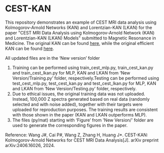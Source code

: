 # CEST-KAN
This repository demonstrates an example of CEST MRI data analysis using Kolmogorov-Arnold Networks (KAN) and Lorentzian-KAN (LKAN) for the paper "CEST MRI Data Analysis using Kolmogorov-Arnold Network (KAN) and Lorentzian-KAN (LKAN) Models" submitted to Magnetic Resonance in Medicine. The original KAN can be found [here](https://github.com/KindXiaoming/pykan), while the original efficient KAN can be found [here](https://github.com/Blealtan/efficient-kan).

All updated files are in the ‘New version’ folder
1. Training can be performed using train_cest_mlp.py, train_cest_kan.py and train_cest_lkan.py for MLP, KAN and LKAN from ‘New Version/Training.py’ folder, respectively.Testing can be performed using test_cest_mlp.py, test_cest_kan.py and test_cest_lkan.py for MLP, KAN and LKAN from ‘New Version/Testing.py’ folder, respectively.
2. Due to ethical issues, the original training data was not uploaded. Instead, 100,000 Z spectra generated based on real data (randomly selected and with noise added), together with their targets were uploaded for reproduction purposes. The training results are consistent with those shown in the paper (KAN and LKAN outperforms MLP).
3. The files (py/mat) starting with ‘Figure’ from 'New Version/' folder are used to generate the corresponding figures in the paper.


Reference:
Wang J#, Cai P#, Wang Z, Zhang H, Huang J*. CEST-KAN: Kolmogorov-Arnold Networks for CEST MRI Data Analysis[J]. arXiv preprint arXiv:2406.16026, 2024.
